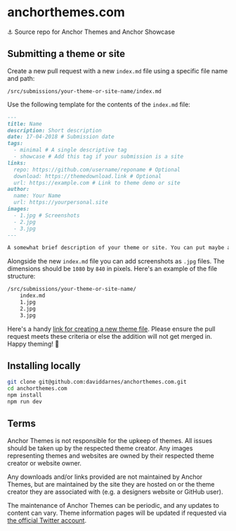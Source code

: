 # anchorthemes.com

⚓️ Source repo for Anchor Themes and Anchor Showcase

## Submitting a theme or site

Create a new pull request with a new `index.md` file using a specific file name and path:

```
/src/submissions/your-theme-or-site-name/index.md
```

Use the following template for the contents of the `index.md` file:

```md
---
title: Name
description: Short description
date: 17-04-2018 # Submission date
tags:
  - minimal # A single descriptive tag
  - showcase # Add this tag if your submission is a site
links:
  repo: https://github.com/username/reponame # Optional
  download: https://themedownload.link # Optional
  url: https://example.com # Link to theme demo or site
author:
  name: Your Name
  url: https://yourpersonal.site
images:
  - 1.jpg # Screenshots
  - 2.jpg
  - 3.jpg
---

A somewhat brief description of your theme or site. You can put maybe a paragraph or two in here, list some features too if you like
```

Alongside the new `index.md` file you can add screenshots as `.jpg` files. The dimensions should be `1080` by `840` in pixels. Here's an example of the file structure:

```txt
/src/submissions/your-theme-or-site-name/
    index.md
    1.jpg
    2.jpg
    3.jpg
```

Here's a handy [link for creating a new theme file](https://github.com/daviddarnes/anchorthemes.com/new/master/src/submissions/your-theme-or-site-name). Please ensure the pull request meets these criteria or else the addition will not get merged in. Happy theming! 🎉

## Installing locally

```bash
git clone git@github.com:daviddarnes/anchorthemes.com.git
cd anchorthemes.com
npm install
npm run dev
```

## Terms

Anchor Themes is not responsible for the upkeep of themes. All issues should be taken up by the respected theme creator. Any images representing themes and websites are owned by their respected theme creator or website owner.

Any downloads and/or links provided are not maintained by Anchor Themes, but are maintained by the site they are hosted on or the theme creator they are associated with (e.g. a designers website or GitHub user).

The maintenance of Anchor Themes can be periodic, and any updates to content can vary. Theme information pages will be updated if requested via [the official Twitter account](https://twitter.com/_anchorthemes "@_AnchorThemes").
